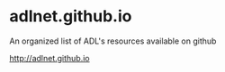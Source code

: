 # adlnet.github.io
An organized list of ADL's resources available on github

http://adlnet.github.io
